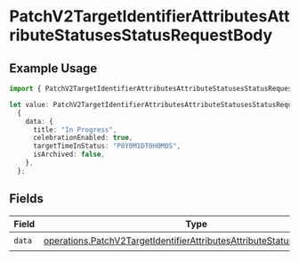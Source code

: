 # PatchV2TargetIdentifierAttributesAttributeStatusesStatusRequestBody

## Example Usage

```typescript
import { PatchV2TargetIdentifierAttributesAttributeStatusesStatusRequestBody } from "attio-js/models/operations/patchv2targetidentifierattributesattributestatusesstatus.js";

let value: PatchV2TargetIdentifierAttributesAttributeStatusesStatusRequestBody =
  {
    data: {
      title: "In Progress",
      celebrationEnabled: true,
      targetTimeInStatus: "P0Y0M1DT0H0M0S",
      isArchived: false,
    },
  };
```

## Fields

| Field                                                                                                                                                              | Type                                                                                                                                                               | Required                                                                                                                                                           | Description                                                                                                                                                        |
| ------------------------------------------------------------------------------------------------------------------------------------------------------------------ | ------------------------------------------------------------------------------------------------------------------------------------------------------------------ | ------------------------------------------------------------------------------------------------------------------------------------------------------------------ | ------------------------------------------------------------------------------------------------------------------------------------------------------------------ |
| `data`                                                                                                                                                             | [operations.PatchV2TargetIdentifierAttributesAttributeStatusesStatusData](../../models/operations/patchv2targetidentifierattributesattributestatusesstatusdata.md) | :heavy_check_mark:                                                                                                                                                 | N/A                                                                                                                                                                |